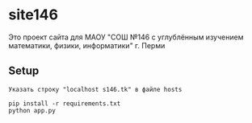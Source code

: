 # site146
Это проект сайта для МАОУ "СОШ №146 с углублённым изучением математики, физики, информатики" г. Перми

## Setup

```
Указать строку "localhost s146.tk" в файле hosts
```

```
pip install -r requirements.txt
python app.py
```
